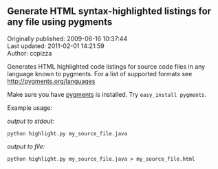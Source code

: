 ## Generate HTML syntax-highlighted listings for any file using pygments  
Originally published: 2009-06-16 10:37:44  
Last updated: 2011-02-01 14:21:59  
Author: ccpizza   
  
Generates HTML highlighted code listings for source code files in any language known to 
pygments. For a list of supported formats see http://pygments.org/languages

Make sure you have [pygments](http://pygments.org) is installed. Try `easy_install pygments`.

Example usage:

*output to stdout:*

    python highlight.py my_source_file.java  

*output to file:*

    python highlight.py my_source_file.java > my_source_file.html